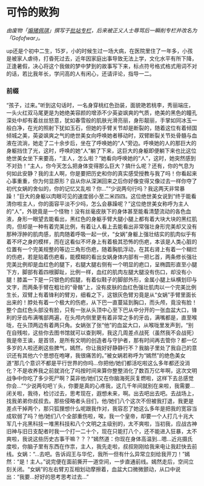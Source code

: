 # 可怜的败狗
_由废物「[煽猪佩琪](https://space.bilibili.com/60028996/#/)」撰写于[批站专栏](https://www.bilibili.com/read/cv838422/)，后来被正义人士辱骂后一瞬削专栏并改名为「Gofofwar」。_

up还是个初中二生，15岁，小的时候生过一场大病，在医院里住了一年多，小孩是被家人虐待，打昏死过去，近年因家庭出事导致无法上学，文化水平有所下降，正逢暑假，决心将这个我做的梦中梦到的故事写下来，标点符号格式格式用词不对的话，若比我年长，学问高的人有闲心，还请评论，指导一二。

### 前缀
“孩子，过来。”听到这句话时，一名身穿桃红色劲装，面貌艳若桃李，秀丽端庄，一头火红双马尾更是为她绝美容颜的增添不少英姿飒爽的气质，绝美的黑色的瞳孔深处中却有着丝丝怒意，犹如春雪般的肌肤光滑亮丽，身形靓丽，手掌如同冰玉一般白净，在光的照射下犹如玉石，但她的手臂关节却是断裂的，随着这位有着倾国倾城之美，英姿飒爽之气的绝世美女向呼唤她者移动时，双臂断裂关节处骨髓与血液在流淌，她走了二十余步后，坐在了呼唤她的“人”旁边。呼唤她的人的那巨大的身躯挡住了光，这时，呼唤的她“人”躺了下来，这巨大的身躯即便躺下来也比这位绝世美女坐下来要高，“主人，怎么啦？”她看向呼唤她的“人”，这时，她突然感到不对劲！“主人，你今天怎么把身体变得那么巨大？搞什么呢？还有，你的气息为何如此安静？我的主人啊，你是要把历史和你的真实感受授教与我了吗！你看起来心事重重，你为何显原形？自从你从深渊回来之后你好像变得又像过去一样你夺了初代女娲的舍似的，你的记忆又乱啦？你…”“少说两句行吗？我这两天非常暴躁！”巨大的身躯以肉眼可见的速度弱小至二米四四。这位绝世美女说到“终于能看清你啦主人，你的面容平淡不少吗，怎么会暴躁呢？”这位绝世美女称呼为主人的“人”，外貌竟是一个怪物！没有丝毫皮肤下的身体甚至能看清楚流动的各色血液，身形一眼望去能看出，黑红色的身躯手臂大腿小腿上都有着大块大块的黑红肌肉，但却是一种有着完美比例，有着让人看上去能看出非常强壮身形完美却又没有那种浮肿的肌肉感，肌肉随着呼吸一起一伏，“女娲”身躯上强壮结实的肌肉似乎有着不坏之身的模样，而在这看似不坏身上有着极其恐怖的伤疤，本该是人类心脏的位置有一个完美规整的等边三角形伤疤，随着胸肌浮动，在其右肾上有着一个糊烂的伤疤，若是贴着伤疤看，能模糊的看出女娲身体内部有一把匕首，两条修长强壮完美比例却是血红色的腿下，右腿大腿右侧有一个明显的疤口，呈椭圆形直至小腿下方，脚部有着四根脚趾，比例一样，血红的肌肉左腿大腿没有伤口，却没有小腿！膝盖一下是一只银色的假腿，有着似鞋子的脚部外形，金属小腿上纵横划印与文字，而两条手臂在粗壮的“骨骼”上，没有皮肤的血红色强壮肌肉以一个完美比例生长，双臂上有着锋利的臂刃，细看之下，这银灰色臂刃竟是从“女娲”手臂里面长出来的！脖处有着一个极大的伤疤，从下巴一直蔓延到胸口，而头颅，竟没有脸！整个血红色头部没有脸，只有一张从头顶中心至下巴从中分开的一张血盆大口，锋利的牙齿布满嘴部两遍，在头颅内侧里更有着非常之多的牙齿，满嘴都是，直至喉咙，在头顶两边有着两只角。女娲张了张“他”的血盆大口，从喉咙里发声到，“别在自残啦，这些你去图书馆就可以查到啊，我这几周差点战死（虽然我不会战死）我是帝王诶，是首领，是所有文明的创造者与守护者，那有时间再去管你？都一亿多岁的人啦还刷这些脾气，嫣然，你让我好好静静行不？我脑子里处了我自己的意识还有其他六个思想在咆哮，我很痛苦的。”被女娲若称呼为“嫣然”的绝色美女道“那几个意识不都是平行世界的你吗…你把他/她们都活吃啦这么多年都还没消化？不是收养我之前就消化了吗按时间来算你整整消化了数百万亿年啊，这次文明战争中你吃了多少死尸啊？莫非他/她们又在你脑海死灰复燃啦，这样下去总感觉你会…”“少说两句吧丫头，你要是真的心疼我，这几千年间就别在来啦，我需要…闭关啦，我待，检讨过去，思考现在，遐想未来，啊。出去吧出去吧。去战场上，找我弟弟你叔叔去。那些侵略者头目们，他/她们八个这次不但被我打退，我更是差点干掉两个，那只狐狸想什么呢跟我作对，我容忍了她这么多年是把我的宽容当成软弱了吗？他/她们八个全部重伤啦，唉，我一个皇帝，却要一个人打几十兆大军几十兆黑科技一堆黑科技和八个文明之主级别的，太不爽啦，当初我，应战古神旧神与旧日支配者时我一个打一二十个，现在只能打八个，还不能进入狂暴，太不爽啦，我说这些历史古事干嘛？？？”嫣然道：你现在身体高温到…嗯…近兆摄氏度啦，你脑子里有东西在作祟，主人，我先走啦，叔叔刚刚给我来电让我赶快去前线。女娲：“…去吧。告诉阎王与华佗，我所一但有什么异常立刻给我开刀！”嫣然：“是！主人。”说完便在面前撕开一道空间，一步直通前线。嫣然走后，空间立刻关闭。“女娲”的左右臂刃互相划动摩擦着，血盆大口微微颤动，从口中说出：“我要…好好的思考思考过去…”
